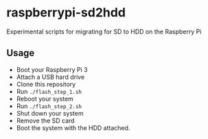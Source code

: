 # raspberrypi-sd2hdd
Experimental scripts for migrating for SD to HDD on the Raspberry Pi

## Usage

* Boot your Raspberry Pi 3
* Attach a USB hard drive
* Clone this repository
* Run `./flash_step_1.sh`
* Reboot your system
* Run `./flash_step_2.sh`
* Shut down your system
* Remove the SD card
* Boot the system with the HDD attached.
